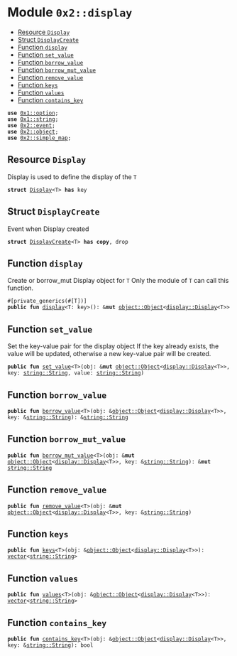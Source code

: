 
<a id="0x2_display"></a>

# Module `0x2::display`



-  [Resource `Display`](#0x2_display_Display)
-  [Struct `DisplayCreate`](#0x2_display_DisplayCreate)
-  [Function `display`](#0x2_display_display)
-  [Function `set_value`](#0x2_display_set_value)
-  [Function `borrow_value`](#0x2_display_borrow_value)
-  [Function `borrow_mut_value`](#0x2_display_borrow_mut_value)
-  [Function `remove_value`](#0x2_display_remove_value)
-  [Function `keys`](#0x2_display_keys)
-  [Function `values`](#0x2_display_values)
-  [Function `contains_key`](#0x2_display_contains_key)


<pre><code><b>use</b> <a href="">0x1::option</a>;
<b>use</b> <a href="">0x1::string</a>;
<b>use</b> <a href="event.md#0x2_event">0x2::event</a>;
<b>use</b> <a href="object.md#0x2_object">0x2::object</a>;
<b>use</b> <a href="simple_map.md#0x2_simple_map">0x2::simple_map</a>;
</code></pre>



<a id="0x2_display_Display"></a>

## Resource `Display`

Display<T> is used to define the display of the <code>T</code>


<pre><code><b>struct</b> <a href="display.md#0x2_display_Display">Display</a>&lt;T&gt; <b>has</b> key
</code></pre>



<a id="0x2_display_DisplayCreate"></a>

## Struct `DisplayCreate`

Event when Display<T> created


<pre><code><b>struct</b> <a href="display.md#0x2_display_DisplayCreate">DisplayCreate</a>&lt;T&gt; <b>has</b> <b>copy</b>, drop
</code></pre>



<a id="0x2_display_display"></a>

## Function `display`

Create or borrow_mut Display object for <code>T</code>
Only the module of <code>T</code> can call this function.


<pre><code>#[private_generics(#[T])]
<b>public</b> <b>fun</b> <a href="display.md#0x2_display">display</a>&lt;T: key&gt;(): &<b>mut</b> <a href="object.md#0x2_object_Object">object::Object</a>&lt;<a href="display.md#0x2_display_Display">display::Display</a>&lt;T&gt;&gt;
</code></pre>



<a id="0x2_display_set_value"></a>

## Function `set_value`

Set the key-value pair for the display object
If the key already exists, the value will be updated, otherwise a new key-value pair will be created.


<pre><code><b>public</b> <b>fun</b> <a href="display.md#0x2_display_set_value">set_value</a>&lt;T&gt;(obj: &<b>mut</b> <a href="object.md#0x2_object_Object">object::Object</a>&lt;<a href="display.md#0x2_display_Display">display::Display</a>&lt;T&gt;&gt;, key: <a href="_String">string::String</a>, value: <a href="_String">string::String</a>)
</code></pre>



<a id="0x2_display_borrow_value"></a>

## Function `borrow_value`



<pre><code><b>public</b> <b>fun</b> <a href="display.md#0x2_display_borrow_value">borrow_value</a>&lt;T&gt;(obj: &<a href="object.md#0x2_object_Object">object::Object</a>&lt;<a href="display.md#0x2_display_Display">display::Display</a>&lt;T&gt;&gt;, key: &<a href="_String">string::String</a>): &<a href="_String">string::String</a>
</code></pre>



<a id="0x2_display_borrow_mut_value"></a>

## Function `borrow_mut_value`



<pre><code><b>public</b> <b>fun</b> <a href="display.md#0x2_display_borrow_mut_value">borrow_mut_value</a>&lt;T&gt;(obj: &<b>mut</b> <a href="object.md#0x2_object_Object">object::Object</a>&lt;<a href="display.md#0x2_display_Display">display::Display</a>&lt;T&gt;&gt;, key: &<a href="_String">string::String</a>): &<b>mut</b> <a href="_String">string::String</a>
</code></pre>



<a id="0x2_display_remove_value"></a>

## Function `remove_value`



<pre><code><b>public</b> <b>fun</b> <a href="display.md#0x2_display_remove_value">remove_value</a>&lt;T&gt;(obj: &<b>mut</b> <a href="object.md#0x2_object_Object">object::Object</a>&lt;<a href="display.md#0x2_display_Display">display::Display</a>&lt;T&gt;&gt;, key: &<a href="_String">string::String</a>)
</code></pre>



<a id="0x2_display_keys"></a>

## Function `keys`



<pre><code><b>public</b> <b>fun</b> <a href="display.md#0x2_display_keys">keys</a>&lt;T&gt;(obj: &<a href="object.md#0x2_object_Object">object::Object</a>&lt;<a href="display.md#0x2_display_Display">display::Display</a>&lt;T&gt;&gt;): <a href="">vector</a>&lt;<a href="_String">string::String</a>&gt;
</code></pre>



<a id="0x2_display_values"></a>

## Function `values`



<pre><code><b>public</b> <b>fun</b> <a href="display.md#0x2_display_values">values</a>&lt;T&gt;(obj: &<a href="object.md#0x2_object_Object">object::Object</a>&lt;<a href="display.md#0x2_display_Display">display::Display</a>&lt;T&gt;&gt;): <a href="">vector</a>&lt;<a href="_String">string::String</a>&gt;
</code></pre>



<a id="0x2_display_contains_key"></a>

## Function `contains_key`



<pre><code><b>public</b> <b>fun</b> <a href="display.md#0x2_display_contains_key">contains_key</a>&lt;T&gt;(obj: &<a href="object.md#0x2_object_Object">object::Object</a>&lt;<a href="display.md#0x2_display_Display">display::Display</a>&lt;T&gt;&gt;, key: &<a href="_String">string::String</a>): bool
</code></pre>
